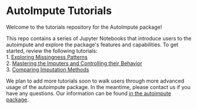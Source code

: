 # AutoImpute Tutorials
Welcome to the tutorials repository for the AutoImpute package!

This repo contains a series of Jupyter Notebooks that introduce users to the autoimpute and explore the package's features and capabilities. To get started, review the following tutorials:  
    1. [Exploring Missingness Patterns](https://github.com/kearnz/autoimpute-tutorials/blob/master/tutorials/exploring_missingness.ipynb)  
    2. [Mastering the Imputers and Controlling their Behavior](https://github.com/kearnz/autoimpute-tutorials/blob/master/tutorials/imputer_mechanics.ipynb)  
    3. [Comparing Imputation Methods](https://github.com/kearnz/autoimpute-tutorials/blob/master/tutorials/comparing_imputation_methods.ipynb)   


We plan to add more tutorials soon to walk users through more advanced usage of the autoimpute package. In the meantime, please contact us if you have any questions. Our information can be found [in the autoimpute package](https://github.com/kearnz/autoimpute/blob/master/AUTHORS.rst).
